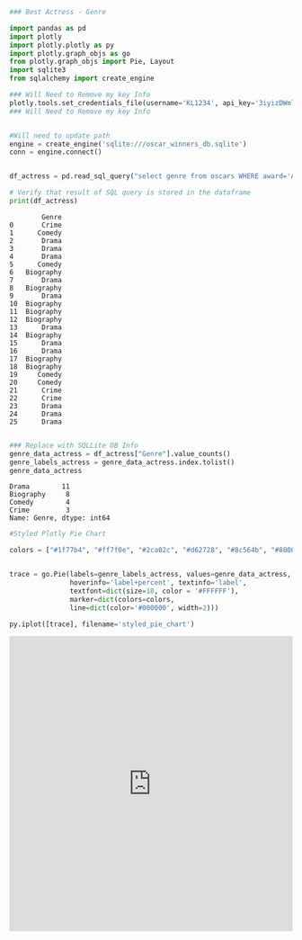 

```python
### Best Actress - Genre

import pandas as pd
import plotly
import plotly.plotly as py
import plotly.graph_objs as go
from plotly.graph_objs import Pie, Layout
import sqlite3 
from sqlalchemy import create_engine

### Will Need to Remove my key Info
plotly.tools.set_credentials_file(username='KL1234', api_key='3iyizDWmlaV1O65Zip4N')
### Will Need to Remove my key Info


#Will need to update path
engine = create_engine('sqlite:///oscar_winners_db.sqlite')
conn = engine.connect()


df_actress = pd.read_sql_query("select genre from oscars WHERE award='Actress in a Leading Role'", conn)

# Verify that result of SQL query is stored in the dataframe
print(df_actress)

```

            Genre
    0       Crime
    1      Comedy
    2       Drama
    3       Drama
    4       Drama
    5      Comedy
    6   Biography
    7       Drama
    8   Biography
    9       Drama
    10  Biography
    11  Biography
    12  Biography
    13      Drama
    14  Biography
    15      Drama
    16      Drama
    17  Biography
    18  Biography
    19     Comedy
    20     Comedy
    21      Crime
    22      Crime
    23      Drama
    24      Drama
    25      Drama
    


```python

### Replace with SQLLite DB Info
genre_data_actress = df_actress["Genre"].value_counts()
genre_labels_actress = genre_data_actress.index.tolist()
genre_data_actress
```




    Drama        11
    Biography     8
    Comedy        4
    Crime         3
    Name: Genre, dtype: int64




```python
#Styled Plotly Pie Chart

colors = ["#1f77b4", "#ff7f0e", "#2ca02c", "#d62728", "#8c564b", "#800080", "#C5B358", "#FF1493"]


trace = go.Pie(labels=genre_labels_actress, values=genre_data_actress,
               hoverinfo='label+percent', textinfo='label',
               textfont=dict(size=18, color = '#FFFFFF'),
               marker=dict(colors=colors,
               line=dict(color='#000000', width=2)))

py.iplot([trace], filename='styled_pie_chart')
```




<iframe id="igraph" scrolling="no" style="border:none;" seamless="seamless" src="https://plot.ly/~KL1234/1.embed" height="525px" width="100%"></iframe>



